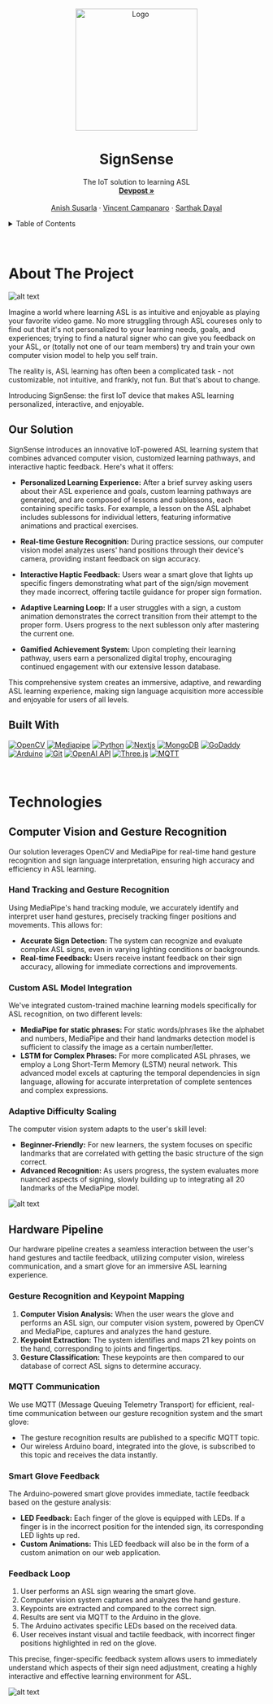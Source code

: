
<a name="readme-top"></a>
<!-- PROJECT LOGO -->
<br />
<div align="center">
    <img src="images/signsense.png" alt="Logo" height="240">

  <h1 align="center">SignSense</h1>

  <p align="center">
    The IoT solution to learning ASL
    <br />
    <a href="https://devpost.com/software/sign-sense"><strong>Devpost »</strong></a>
    <br />
    <br />
    <a href="https://www.linkedin.com/in/anishsusarla/">Anish Susarla</a>
    ·
    <a href="https://www.linkedin.com/in/vincentcampanaro/">Vincent Campanaro</a>
    ·
    <a href="https://www.linkedin.com/in/sarthakdayal/">Sarthak Dayal</a>
  </p>
</div>



<!-- TABLE OF CONTENTS -->
<details>
  <summary>Table of Contents</summary>
  <ol>
    <li>
      <a href="#about-the-project">About The Project</a>
      <ul>
        <li><a href="#built-with">Built With</a></li>
      </ul>
    </li>
    <li>
      <a href="#technologies">Core Technologies</a>
      <ul>
        <li><a href="#roboflow">Mediapipe</a></li>
        <li><a href="#streamlit">Three.js</a></li>
        <li><a href="#matlab">Arduino</a></li>
        <li><a href="#optimizations">Next.js</a></li>
      </ul>
    </li>
    <li><a href="#acknowledgments">Acknowledgments</a></li>
  </ol>
</details>
<br><br>



<!-- ABOUT THE PROJECT -->
# About The Project

![alt text](images/dashboard.png)

Imagine a world where learning ASL is as intuitive and enjoyable as playing your favorite video game. No more struggling through ASL coureses only to find out that it's not personalized to your learning needs, goals, and experiences; trying to find a natural signer who can give you feedback on your ASL, or (totally not one of our team members) try and train your own computer vision model to help you self train.

The reality is, ASL learning has often been a complicated task - not customizable, not intuitive, and frankly, not fun. But that's about to change.

Introducing SignSense: the first IoT device that makes ASL learning personalized, interactive, and enjoyable.

## Our Solution

SignSense introduces an innovative IoT-powered ASL learning system that combines advanced computer vision, customized learning pathways, and interactive haptic feedback. Here's what it offers:

- **Personalized Learning Experience:** After a brief survey asking users about their ASL experience and goals, custom learning pathways are generated, and are composed of lessons and sublessons, each containing specific tasks. For example, a lesson on the ASL alphabet includes sublessons for individual letters, featuring informative animations and practical exercises.

- **Real-time Gesture Recognition:** During practice sessions, our computer vision model analyzes users' hand positions through their device's camera, providing instant feedback on sign accuracy.

- **Interactive Haptic Feedback:** Users wear a smart glove that lights up specific fingers demonstrating what part of the sign/sign movement they made incorrect, offering tactile guidance for proper sign formation.

- **Adaptive Learning Loop:** If a user struggles with a sign, a custom animation demonstrates the correct transition from their attempt to the proper form. Users progress to the next sublesson only after mastering the current one.

- **Gamified Achievement System:** Upon completing their learning pathway, users earn a personalized digital trophy, encouraging continued engagement with our extensive lesson database.

This comprehensive system creates an immersive, adaptive, and rewarding ASL learning experience, making sign language acquisition more accessible and enjoyable for users of all levels.


## Built With

[![OpenCV][OpenCV]][OpenCV-url]
[![Mediapipe][Mediapipe]][Mediapipe-url]
[![Python][Python]][Python-url]
[![Nextjs][Nextjs]][Nextjs-url]
[![MongoDB][MongoDB]][MongoDB-url]
[![GoDaddy][GoDaddy]][GoDaddy-url]
[![Arduino][Arduino]][Arduino-url]
[![Git][Git]][Git-url]
[![OpenAI API][OpenAI API]][OpenAI-url]
[![Three.js][Three.js]][Three.js-url]
[![MQTT][MQTT]][MQTT-url]

<br>

# Technologies

## Computer Vision and Gesture Recognition

Our solution leverages OpenCV and MediaPipe for real-time hand gesture recognition and sign language interpretation, ensuring high accuracy and efficiency in ASL learning.

### Hand Tracking and Gesture Recognition

Using MediaPipe's hand tracking module, we accurately identify and interpret user hand gestures, precisely tracking finger positions and movements. This allows for:

- **Accurate Sign Detection:** The system can recognize and evaluate complex ASL signs, even in varying lighting conditions or backgrounds.
- **Real-time Feedback:** Users receive instant feedback on their sign accuracy, allowing for immediate corrections and improvements.

### Custom ASL Model Integration

We've integrated custom-trained machine learning models specifically for ASL recognition, on two different levels:

- **MediaPipe for static phrases:** For static words/phrases like the alphabet and numbers, MediaPipe and their hand landmarks detection model is sufficient to classify the image as a certain number/letter.
- **LSTM for Complex Phrases:** For more complicated ASL phrases, we employ a Long Short-Term Memory (LSTM) neural network. This advanced model excels at capturing the temporal dependencies in sign language, allowing for accurate interpretation of complete sentences and complex expressions.

### Adaptive Difficulty Scaling

The computer vision system adapts to the user's skill level:

- **Beginner-Friendly:** For new learners, the system focuses on specific landmarks that are correlated with getting the basic structure of the sign correct.
- **Advanced Recognition:** As users progress, the system evaluates more nuanced aspects of signing, slowly building up to integrating all 20 landmarks of the MediaPipe model.


![alt text](images/mediapipe.gif)

## Hardware Pipeline

Our hardware pipeline creates a seamless interaction between the user's hand gestures and tactile feedback, utilizing computer vision, wireless communication, and a smart glove for an immersive ASL learning experience.

### Gesture Recognition and Keypoint Mapping

1. **Computer Vision Analysis:** When the user wears the glove and performs an ASL sign, our computer vision system, powered by OpenCV and MediaPipe, captures and analyzes the hand gesture.
2. **Keypoint Extraction:** The system identifies and maps 21 key points on the hand, corresponding to joints and fingertips.
3. **Gesture Classification:** These keypoints are then compared to our database of correct ASL signs to determine accuracy.

### MQTT Communication

We use MQTT (Message Queuing Telemetry Transport) for efficient, real-time communication between our gesture recognition system and the smart glove:

- The gesture recognition results are published to a specific MQTT topic.
- Our wireless Arduino board, integrated into the glove, is subscribed to this topic and receives the data instantly.

### Smart Glove Feedback

The Arduino-powered smart glove provides immediate, tactile feedback based on the gesture analysis:

- **LED Feedback:** Each finger of the glove is equipped with LEDs. If a finger is in the incorrect position for the intended sign, its corresponding LED lights up red.
- **Custom Animations:** This LED feedback will also be in the form of a custom animation on our web application.

### Feedback Loop

1. User performs an ASL sign wearing the smart glove.
2. Computer vision system captures and analyzes the hand gesture.
3. Keypoints are extracted and compared to the correct sign.
4. Results are sent via MQTT to the Arduino in the glove.
5. The Arduino activates specific LEDs based on the received data.
6. User receives instant visual and tactile feedback, with incorrect finger positions highlighted in red on the glove.

This precise, finger-specific feedback system allows users to immediately understand which aspects of their sign need adjustment, creating a highly interactive and effective learning environment for ASL.


![alt text](images/glove.jpg)

<!-- MARKDOWN LINKS & IMAGES -->
<!-- https://www.markdownguide.org/basic-syntax/#reference-style-links -->
[OpenCV]: https://img.shields.io/badge/opencv-5C3EE8?style=for-the-badge&logo=opencv&logoColor=white
[OpenCV-url]: https://opencv.org/
[Mediapipe]: https://img.shields.io/badge/mediapipe-0097A7?style=for-the-badge&logo=mediapipe&logoColor=white
[Mediapipe-url]: https://github.com/google-ai-edge/mediapipe
[Python]: https://img.shields.io/badge/Python-3776AB?style=for-the-badge&logo=python&logoColor=white
[Python-url]: https://www.python.org/
[Nextjs]: https://img.shields.io/badge/Nextjs-000000?style=for-the-badge&logo=Next.js&logoColor=white
[Nextjs-url]: https://nextjs.org/
[MongoDB]: https://img.shields.io/badge/MongoDB-47A248?style=for-the-badge&logo=MongoDB&logoColor=white
[MongoDB-url]: https://www.mongodb.com/
[GoDaddy]: https://img.shields.io/badge/GoDaddy-1BDBDB?style=for-the-badge&logo=GoDaddy&logoColor=white
[GoDaddy-url]: https://www.godaddy.com/
[Arduino]: https://img.shields.io/badge/Arduino-00979D?style=for-the-badge&logo=arduino&logoColor=white
[Arduino-url]: https://www.arduino.cc/
[Git]: https://img.shields.io/badge/Git-%23F05032.svg?style=for-the-badge&logo=git&logoColor=white
[Git-url]: https://www.github.com/
[OpenAI API]: https://img.shields.io/badge/OpenAI-412991?style=for-the-badge&logo=openai&logoColor=white
[OpenAI-url]: https://www.openai.com/
[Three.js]: https://img.shields.io/badge/Three.js-000000?style=for-the-badge&logo=three.js&logoColor=white
[Three.js-url]: https://threejs.org/
[MQTT]: https://img.shields.io/badge/MQTT-660066?style=for-the-badge&logo=mqtt&logoColor=white
[MQTT-url]: https://mqtt.org/
